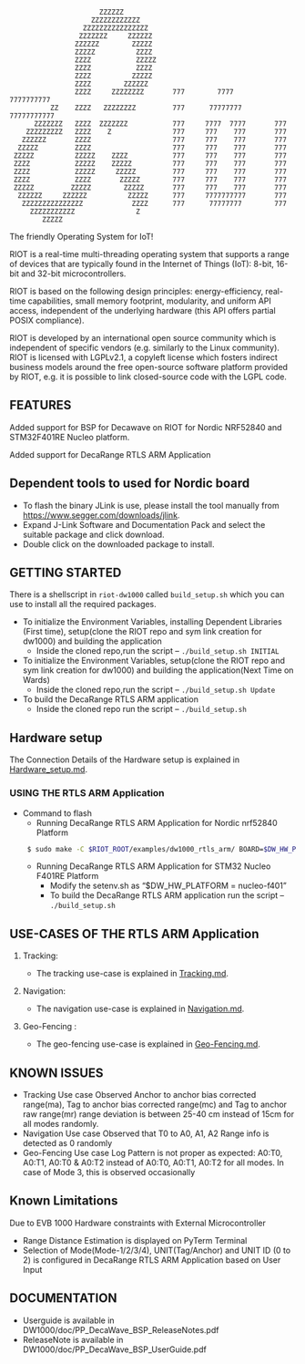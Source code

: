                           ZZZZZZ
                        ZZZZZZZZZZZZ
                      ZZZZZZZZZZZZZZZZ
                     ZZZZZZZ     ZZZZZZ
                    ZZZZZZ        ZZZZZ
                    ZZZZZ          ZZZZ
                    ZZZZ           ZZZZZ
                    ZZZZ           ZZZZ
                    ZZZZ          ZZZZZ
                    ZZZZ        ZZZZZZ
                    ZZZZ     ZZZZZZZZ       777        7777       7777777777
              ZZ    ZZZZ   ZZZZZZZZ         777      77777777    77777777777
          ZZZZZZZ   ZZZZ  ZZZZZZZ           777     7777  7777       777
        ZZZZZZZZZ   ZZZZ    Z               777     777    777       777
       ZZZZZZ       ZZZZ                    777     777    777       777
      ZZZZZ         ZZZZ                    777     777    777       777
     ZZZZZ          ZZZZZ    ZZZZ           777     777    777       777
     ZZZZ           ZZZZZ    ZZZZZ          777     777    777       777
     ZZZZ           ZZZZZ     ZZZZZ         777     777    777       777
     ZZZZ           ZZZZ       ZZZZZ        777     777    777       777
     ZZZZZ         ZZZZZ        ZZZZZ       777     777    777       777
      ZZZZZZ     ZZZZZZ          ZZZZZ      777     7777777777       777
       ZZZZZZZZZZZZZZZ            ZZZZ      777      77777777        777
         ZZZZZZZZZZZ               Z
            ZZZZZ


The friendly Operating System for IoT!

RIOT is a real-time multi-threading operating system that supports a range of
devices that are typically found in the Internet of Things (IoT): 
8-bit, 16-bit and 32-bit microcontrollers.

RIOT is based on the following design principles: energy-efficiency, real-time
capabilities, small memory footprint, modularity, and uniform API access,
independent of the underlying hardware (this API offers partial POSIX
compliance).

RIOT is developed by an international open source community which is
independent of specific vendors (e.g. similarly to the Linux community).
RIOT is licensed with LGPLv2.1, a copyleft license which fosters
indirect business models around the free open-source software platform
provided by RIOT, e.g. it is possible to link closed-source code with the
LGPL code.


## FEATURES

Added support for BSP for Decawave on RIOT for Nordic NRF52840 and STM32F401RE Nucleo
platform.

Added support for DecaRange RTLS ARM Application

## Dependent tools to used for Nordic board

* To flash the binary JLink is use, please install the tool manually from
https://www.segger.com/downloads/jlink.
* Expand J-Link Software and Documentation Pack and select the suitable 
package and click download.
* Double click on the downloaded package to install.


## GETTING STARTED

There is a shellscript in `riot-dw1000` called `build_setup.sh` which
you can use to install all the required packages.
*  To initialize the Environment Variables, installing Dependent Libraries (First time), setup(clone the RIOT repo and sym link creation for dw1000) and building the application
    * Inside the cloned repo,run the script – `./build_setup.sh INITIAL`
*  To initialize the Environment Variables, setup(clone the RIOT repo and sym link creation for dw1000) and building the application(Next Time on Wards)
    * Inside the cloned repo,run the script – `./build_setup.sh Update`
*  To build the DecaRange RTLS ARM application
    * Inside the cloned repo run the script – `./build_setup.sh`
## Hardware setup
The Connection Details of the Hardware setup is explained in [Hardware_setup.md][HS].

[HS]: ./DW1000/doc/Hardware_setup.md


### USING THE RTLS ARM Application
* Command to flash
   * Running DecaRange RTLS ARM Application for Nordic nrf52840 Platform
    ```bash
     $ sudo make -C $RIOT_ROOT/examples/dw1000_rtls_arm/ BOARD=$DW_HW_PLATFORM flash
    ```
   * Running DecaRange RTLS ARM Application for STM32 Nucleo F401RE Platform
      - Modify the setenv.sh as “$DW_HW_PLATFORM = nucleo-f401”
      - To build the DecaRange RTLS ARM application run the script – `./build_setup.sh` 

## USE-CASES OF THE RTLS ARM Application
1) Tracking:
     * The tracking use-case is explained in [Tracking.md][Tracking].

       [Tracking]: ./DW1000/DOC/Tracking.md

2) Navigation:
     * The navigation use-case is explained in [Navigation.md][Navigation].

       [Navigation]: ./DW1000/DOC/Navigation.md
3) Geo-Fencing :
     * The geo-fencing use-case is explained in [Geo-Fencing.md][Geo-Fencing].

       [Geo-Fencing]: ./DW1000/DOC/Geo-Fencing.md
## KNOWN ISSUES

* Tracking Use case
Observed Anchor to anchor bias corrected range(ma), Tag to anchor bias
corrected range(mc) and Tag to anchor raw range(mr) range deviation is between 25-40 cm instead of 15cm for all modes randomly.
* Navigation Use case
Observed that T0 to A0, A1, A2 Range info is detected as 0 randomly
* Geo-Fencing Use case
Log Pattern is not proper as expected: A0:T0, A0:T1, A0:T0 & A0:T2 instead of
A0:T0, A0:T1, A0:T2 for all modes. In case of Mode 3, this is observed occasionally

## Known Limitations

  Due to EVB 1000 Hardware constraints with External Microcontroller
	    
  * Range Distance Estimation is displayed on PyTerm Terminal
  * Selection of Mode(Mode-1/2/3/4), UNIT(Tag/Anchor) and UNIT ID (0 to 2) is
    configured in DecaRange RTLS ARM Application based on User Input

## DOCUMENTATION

* Userguide is available in DW1000/doc/PP_DecaWave_BSP_ReleaseNotes.pdf
* ReleaseNote is available in DW1000/doc/PP_DecaWave_BSP_UserGuide.pdf


